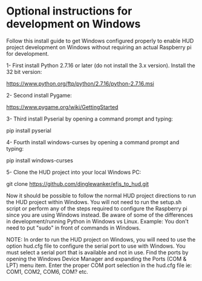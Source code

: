 # Optional instructions for development on Windows

Follow this install guide to get Windows configured properly to enable HUD project development on Windows without requiring an actual Raspberry pi for development.

1- First install Python 2.7.16 or later (do not install the 3.x version).  Install the 32 bit version: 
  
  https://www.python.org/ftp/python/2.7.16/python-2.7.16.msi

2- Second install Pygame:
  
  https://www.pygame.org/wiki/GettingStarted

3- Third install Pyserial by opening a command prompt and typing: 
  
  pip install pyserial

4- Fourth install windows-curses by opening a command prompt and typing:

  pip install windows-curses

5- Clone the HUD project into your local Windows PC:

  git clone https://github.com/dinglewanker/efis_to_hud.git
  
Now it should be possible to follow the normal HUD project directions to run the HUD project within Windows.  You will not need to run the setup.sh script or perform any of the steps required to configure the Raspberry pi since you are using Windows instead.  Be aware of some of the differences in development/running Python in Windows vs Linux.  Example: You don't need to put "sudo" in front of commands in Windows.

NOTE:
In order to run the HUD project on Windows, you will need to use the option hud.cfg file to configure the serial port to use with Windows.  You must select a serial port that is available and not in use.  Find the ports by opening the Windows Device Manager and expanding the 
Ports (COM & LPT) menu item.  Enter the proper COM port selection in the hud.cfg file ie: COM1, COM2, COM6, COM? etc.
